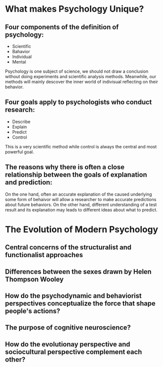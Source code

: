 # What makes Psychology Unique?

## Four components of the definition of psychology:
- Scientific
- Bahavior 
- Individual 
- Mental

Psychology is one subject of science, we should not draw a conclusion without doing experiments and scientific analysis methods. 
Meanwhile, our methods will mainly descover the inner world of indivisual reflecting on their behavior. 

## Four goals apply to psychologists who conduct research:
- Describe
- Explain
- Predict
- Control

This is a very scientific method while control is always the central and most powerful goal.

## The reasons why there is often a close relationship between the goals of explanation and prediction:

On the one hand, often an accurate explanation of the caused underlying some form of behaivor will allow a researcher to make accurate predictions about future behaviors.
On the other hand, different understanding of a test result and its explanation may leads to different ideas about what to predict.

# The Evolution of Modern Psychology
## Central concerns of the structuralist and functionalist approaches

## Differences between the sexes drawn by Helen Thompson Wooley

## How do the psychodynamic and behaviorist perspectives conceptualize the force that shape people's actions?

## The purpose of cognitive neuroscience?

## How do the evolutionay perspective and sociocultural perspective complement each other? 
